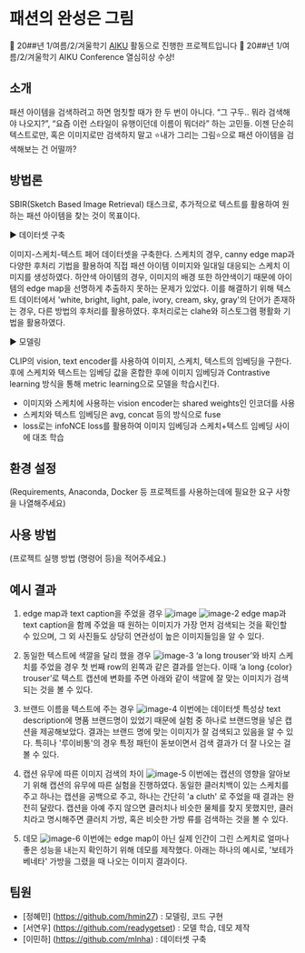 # 패션의 완성은 그림

📢 20##년 1/여름/2/겨울학기 [AIKU](https://github.com/AIKU-Official) 활동으로 진행한 프로젝트입니다
🎉 20##년 1/여름/2/겨울학기 AIKU Conference 열심히상 수상!

## 소개
패션 아이템을 검색하려고 하면 멈칫할 때가 한 두 번이 아니다. “그 구두.. 뭐라 검색해야 나오지?”, “요즘 이런 스타일이 유행이던데 이름이 뭐더라” 하는 고민들. 이젠 단순히 텍스트로만, 혹은 이미지로만 검색하지 말고 ⭐️내가 그리는 그림⭐️으로 패션 아이템을 검색해보는 건 어떨까?

## 방법론
SBIR(Sketch Based Image Retrieval) 태스크로, 추가적으로 텍스트를 활용하여 원하는 패션 아이템을 찾는 것이 목표이다. 


▶️ 데이터셋 구축

이미지-스케치-텍스트 페어 데이터셋을 구축한다. 스케치의 경우, canny edge map과 다양한 후처리 기법을 활용하여 직접 패션 아이템 이미지와 일대일 대응되는 스케치 이미지를 생성하였다. 하얀색 아이템의 경우, 이미지의 배경 또한 하얀색이기 때문에 아이템의 edge map을 선명하게 추출하지 못하는 문제가 있었다. 이를 해결하기 위해 텍스트 데이터에서 'white, bright, light, pale, ivory, cream, sky, gray'의 단어가 존재하는 경우, 다른 방법의 후처리를 활용하였다.
후처리로는 clahe와 히스토그램 평활화 기법을 활용하였다.

▶️ 모델링

CLIP의 vision, text encoder를 사용하여 이미지, 스케치, 텍스트의 임베딩을 구한다. 후에 스케치와 텍스트는 임베딩 값을 혼합한 후에 이미지 임베딩과 Contrastive learning 방식을 통해 metric learning으로 모델을 학습시킨다. 
 
- 이미지와 스케치에 사용하는 vision encoder는 shared weights인 인코더를 사용
- 스케치와 텍스트 임베딩은 avg, concat 등의 방식으로 fuse
- loss로는 infoNCE loss를 활용하여 이미지 임베딩과 스케치+텍스트 임베딩 사이에 대조 학습

## 환경 설정

(Requirements, Anaconda, Docker 등 프로젝트를 사용하는데에 필요한 요구 사항을 나열해주세요)

## 사용 방법

(프로젝트 실행 방법 (명령어 등)을 적어주세요.)

## 예시 결과
1. edge map과 text caption을 주었을 경우
![image](https://github.com/user-attachments/assets/2b06e9aa-8e01-4a36-9a80-18f7dbbd57e2)
![image-2](https://github.com/user-attachments/assets/0b12b611-b2d0-4fa6-86d1-4bd49ed4790a)
edge map과 text caption을 함께 주었을 때 원하는 이미지가 가장 먼저 검색되는 것을 확인할 수 있으며, 그 외 사진들도 상당히 연관성이 높은 이미지들임을 알 수 있다. 

2. 동일한 텍스트에 색깔을 달리 했을 경우
![image-3](https://github.com/user-attachments/assets/6072a7d9-00fc-41b2-bb8c-b05a6d69ff65)
‘a long trouser’와 바지 스케치를 주었을 경우 첫 번째 row의 왼쪽과 같은 결과를 얻는다. 이때 ‘a long {color} trouser’로 텍스트 캡션에 변화를 주면 아래와 같이 색깔에 잘 맞는 이미지가 검색되는 것을 볼 수 있다. 

3. 브랜드 이름을 텍스트에 주는 경우
![image-4](https://github.com/user-attachments/assets/054911cb-6a76-49ef-b38f-0a9e6b35fdd4)
이번에는 데이터셋 특성상 text description에 명품 브랜드명이 있었기 때문에 실험 중 하나로 브랜드명을 넣은 캡션을 제공해보았다. 결과는 브랜드 명에 맞는 이미지가 잘 검색되고 있음을 알 수 있다. 특히나 '루이비통'의 경우 특정 패턴이 돋보이면서 검색 결과가 더 잘 나오는 걸 볼 수 있다.

4. 캡션 유무에 따른 이미지 검색의 차이
![image-5](https://github.com/user-attachments/assets/f183cd00-09c1-417c-b340-887485aaccda)
이번에는 캡션의 영향을 알아보기 위해 캡션의 유무에 따른 실험을 진행하였다. 동일한 클러치백이 있는 스케치를 주고 하나는 캡션을 공백으로 주고, 하나는 간단히 'a cluth' 로 주었을 때 결과는 완전히 달랐다. 캡션을 아예 주지 않으면 클러치나 비슷한 물체를 찾지 못했지만, 클러치라고 명시해주면 클러치 가방, 혹은 비슷한 가방 류를 검색하는 것을 볼 수 있다. 

5. 데모
![image-6](https://github.com/user-attachments/assets/eb4f3e4e-0c66-46f2-83eb-e8858bc23f2a)
이번에는 edge map이 아닌 실제 인간이 그린 스케치로 얼마나 좋은 성능을 내는지 확인하기 위해 데모를 제작했다. 아래는 하나의 예시로, '보테가 베네타' 가방을 그렸을 때 나오는 이미지 결과이다. 

## 팀원
- [정혜민] (https://github.com/hmin27) : 모델링, 코드 구현
- [서연우] (https://github.com/readygetset) : 모델 학습, 데모 제작
- [이민하] (https://github.com/mlnha) : 데이터셋 구축
